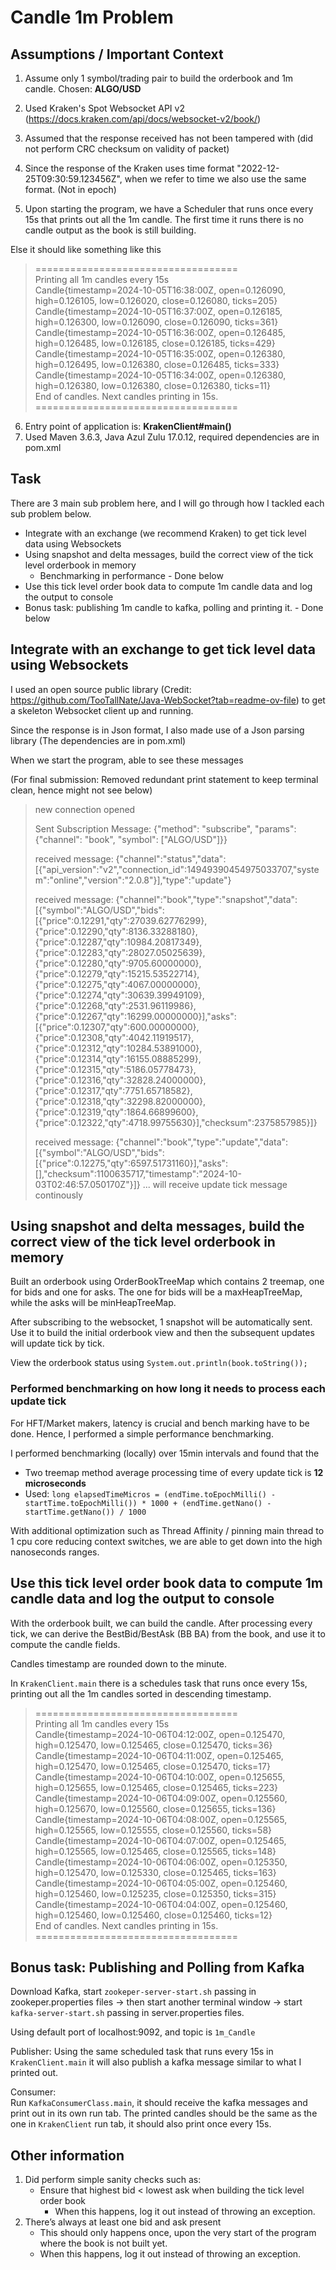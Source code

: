 # Candle 1m Problem

## Assumptions / Important Context
1. Assume only 1 symbol/trading pair to build the orderbook and 1m candle. Chosen: **ALGO/USD**
2. Used Kraken's Spot Websocket API v2 (https://docs.kraken.com/api/docs/websocket-v2/book/)
3. Assumed that the response received has not been tampered with (did not perform CRC checksum on validity of packet)
4. Since the response of the Kraken uses time format "2022-12-25T09:30:59.123456Z", when we refer to time we also use
the same format. (Not in epoch)
   
5. Upon starting the program, we have a Scheduler that runs once every 15s that prints out all the 1m candle. 
The first time it runs there is no candle output as the book is still building.
   
Else it should like something like this
>===================================     
Printing all 1m candles every 15s       
Candle{timestamp=2024-10-05T16:38:00Z, open=0.126090, high=0.126105, low=0.126020, close=0.126080, ticks=205}              
Candle{timestamp=2024-10-05T16:37:00Z, open=0.126185, high=0.126300, low=0.126090, close=0.126090, ticks=361}       
Candle{timestamp=2024-10-05T16:36:00Z, open=0.126485, high=0.126485, low=0.126185, close=0.126185, ticks=429}       
Candle{timestamp=2024-10-05T16:35:00Z, open=0.126380, high=0.126495, low=0.126380, close=0.126485, ticks=333}       
Candle{timestamp=2024-10-05T16:34:00Z, open=0.126380, high=0.126380, low=0.126380, close=0.126380, ticks=11}        
End of candles. Next candles printing in 15s.       
===================================     

6. Entry point of application is: **KrakenClient#main()**
7. Used Maven 3.6.3, Java Azul Zulu 17.0.12, required dependencies are in pom.xml


## Task
There are 3 main sub problem here, and I will go through how I tackled each sub problem below.
- Integrate with an exchange (we recommend Kraken) to get tick level data using Websockets
- Using snapshot and delta messages, build the correct view of the tick level orderbook in memory
  - Benchmarking in performance - Done below
- Use this tick level order book data to compute 1m candle data and log the output to console
- Bonus task: publishing 1m candle to kafka, polling and printing it. - Done below


## Integrate with an exchange to get tick level data using Websockets
I used an open source public library (Credit: https://github.com/TooTallNate/Java-WebSocket?tab=readme-ov-file)
to get a skeleton Websocket client up and running. 

Since the response is in Json format, I also made use of a Json parsing library
(The dependencies are in pom.xml)

When we start the program, able to see these messages 

(For final submission: Removed redundant print statement to keep terminal clean, hence might not see below)
> new connection opened
> 
> Sent Subscription Message: {"method": "subscribe", "params": {"channel": "book", "symbol": ["ALGO/USD"]}}
> 
> received message: {"channel":"status","data":[{"api_version":"v2","connection_id":14949390454975033707,"system":"online","version":"2.0.8"}],"type":"update"}
>
> received message: {"channel":"book","type":"snapshot","data":[{"symbol":"ALGO/USD","bids":[{"price":0.12291,"qty":27039.62776299},{"price":0.12290,"qty":8136.33288180},{"price":0.12287,"qty":10984.20817349},{"price":0.12283,"qty":28027.05025639},{"price":0.12280,"qty":9705.60000000},{"price":0.12279,"qty":15215.53522714},{"price":0.12275,"qty":4067.00000000},{"price":0.12274,"qty":30639.39949109},{"price":0.12268,"qty":2531.96119986},{"price":0.12267,"qty":16299.00000000}],"asks":[{"price":0.12307,"qty":600.00000000},{"price":0.12308,"qty":4042.11919517},{"price":0.12312,"qty":10284.53891000},{"price":0.12314,"qty":16155.08885299},{"price":0.12315,"qty":5186.05778473},{"price":0.12316,"qty":32828.24000000},{"price":0.12317,"qty":7751.65718582},{"price":0.12318,"qty":32298.82000000},{"price":0.12319,"qty":1864.66899600},{"price":0.12322,"qty":4718.99755630}],"checksum":2375857985}]}
>
> received message: {"channel":"book","type":"update","data":[{"symbol":"ALGO/USD","bids":[{"price":0.12275,"qty":6597.51731160}],"asks":[],"checksum":1100635717,"timestamp":"2024-10-03T02:46:57.050170Z"}]}
> ... will receive update tick message continously


## Using snapshot and delta messages, build the correct view of the tick level orderbook in memory
Built an orderbook using OrderBookTreeMap which contains 2 treemap, one for bids and one for asks. 
The one for bids will be a maxHeapTreeMap, while the asks will be minHeapTreeMap. 

After subscribing to the websocket, 1 snapshot will be automatically sent. Use it to build the initial orderbook view
and then the subsequent updates will update tick by tick.

View the orderbook status using `System.out.println(book.toString());`

### Performed benchmarking on how long it needs to process each update tick
For HFT/Market makers, latency is crucial and bench marking have to be done. 
Hence, I performed a simple performance benchmarking. 


I performed benchmarking (locally) over 15min intervals and found that the
- Two treemap method average processing time of every update tick is **12 microseconds** 
- Used: `long elapsedTimeMicros = (endTime.toEpochMilli() - startTime.toEpochMilli()) * 1000 + (endTime.getNano() - startTime.getNano()) / 1000`


With additional optimization such as Thread Affinity / pinning main thread to 1 cpu core reducing context switches, we are able to get
down into the high nanoseconds ranges. 

## Use this tick level order book data to compute 1m candle data and log the output to console
With the orderbook built, we can build the candle. After processing every tick, we
can derive the BestBid/BestAsk (BB BA) from the book, and use it to compute the candle fields. 

Candles timestamp are rounded down to the minute. 

In `KrakenClient.main` there is a schedules task that runs once every 15s, printing out all the 1m candles sorted
in descending timestamp. 

> ===================================       
Printing all 1m candles every 15s       
Candle{timestamp=2024-10-06T04:12:00Z, open=0.125470, high=0.125470, low=0.125465, close=0.125470, ticks=36}        
Candle{timestamp=2024-10-06T04:11:00Z, open=0.125465, high=0.125470, low=0.125465, close=0.125470, ticks=17}        
Candle{timestamp=2024-10-06T04:10:00Z, open=0.125655, high=0.125655, low=0.125465, close=0.125465, ticks=223}       
Candle{timestamp=2024-10-06T04:09:00Z, open=0.125560, high=0.125670, low=0.125560, close=0.125655, ticks=136}       
Candle{timestamp=2024-10-06T04:08:00Z, open=0.125565, high=0.125565, low=0.125555, close=0.125560, ticks=58}        
Candle{timestamp=2024-10-06T04:07:00Z, open=0.125465, high=0.125565, low=0.125465, close=0.125565, ticks=148}       
Candle{timestamp=2024-10-06T04:06:00Z, open=0.125350, high=0.125470, low=0.125330, close=0.125465, ticks=163}       
Candle{timestamp=2024-10-06T04:05:00Z, open=0.125460, high=0.125460, low=0.125235, close=0.125350, ticks=315}       
Candle{timestamp=2024-10-06T04:04:00Z, open=0.125460, high=0.125460, low=0.125460, close=0.125460, ticks=12}        
End of candles. Next candles printing in 15s.       
===================================

## Bonus task: Publishing and Polling from Kafka
Download Kafka, start `zookeper-server-start.sh` passing in zookeper.properties files -> then start another terminal window 
-> start `kafka-server-start.sh` passing in server.properties files. 

Using default port of localhost:9092, and topic is `1m_Candle`

Publisher:
Using the same scheduled task that runs every 15s in `KrakenClient.main` it will also publish a kafka message
similar to what I printed out. 

Consumer:  
Run `KafkaConsumerClass.main`, it should receive the kafka messages and print out in its own run tab.
The printed candles should be the same as the one in `KrakenClient` run tab, it should also print once every 15s.

## Other information
1. Did perform simple sanity checks such as:
    - Ensure that highest bid < lowest ask when building the tick level order book
        - When this happens, log it out instead of throwing an exception.
2. There’s always at least one bid and ask present
    - This should only happens once, upon the very start of the program where the book
      is not built yet.
    - When this happens, log it out instead of throwing an exception. 
   
